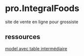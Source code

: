 # pro.IntegralFoods
site de vente en ligne pour grossiste

## ressources
[model avec table intermédiaire](https://openclassrooms.com/forum/sujet/les-relations-sur-laravel?page=1#message-92310433)
